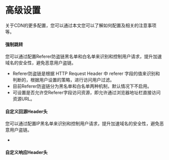 # 高级设置

关于CDN的更多配置，您可以通过本文您可以了解如何配置及相关的注意事项等。

#### 强制跳转

您可以通过配置Referer防盗链黑名单和白名单来识别和控制用户请求，提升加速域名的安全性，避免恶意用户盗链。

*  Referer防盗链是根据 HTTP Request Header 中 referer 字段的值来识别和判断的，根据用户设置的策略，进行访问用户过滤。
*  目前Referer防盗链分为黑名单和白名单两种机制，默认情况下不启用。
*  可设置是否允许空Referer字段访问资源，即允许通过浏览器地址栏直接访问资源URL。

#### 自定义回源Header头

您可以通过配置IP黑名单来识别和控制用户请求，提升加速域名的安全性，避免恶意用户盗链。

* 

#### 自定义响应Header头

